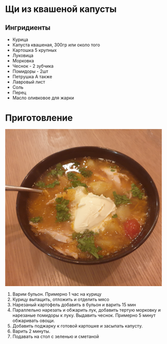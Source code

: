 # Щи из квашеной капусты

## Ингридиенты

- Курицa
- Капуста квашеная, 300гр или около того
- Картошка 5 крупных
- Луковица
- Морковка
- Чеснок - 2 зубчика
- Помидоры - 2шт
- Петрушка
А также
- Лавровый лист
- Соль
- Перец
- Масло оливковое для жарки

# Приготовление

![image](https://github.com/fourier/food-recipes/raw/master/images/shchi.jpg "Щи")

1. Варим бульон. Примерно 1 час на курицу
2. Курицу вытащить, отложить и отделить мясо
3. Нарезаный картофель добавить в бульон и варить 15 мин
4. Параллельно нарезать и обжарить лук, добавить тертую морковку и нарезаные помидоры к луку. Выдавить чеснок. Примерно 5 минут обжаривать овощи.
5. Добавить поджарку к готовой картошке и засыпать капусту.
6. Варить 2 минуты.
7. Подавать на стол с зеленью и сметаной
